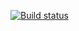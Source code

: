 [![Build status](https://ci.appveyor.com/api/projects/status/ayhpyaw70c10h8xu?svg=true)](https://ci.appveyor.com/project/Budenovsky/aqa-hw-2-3-change-date)
